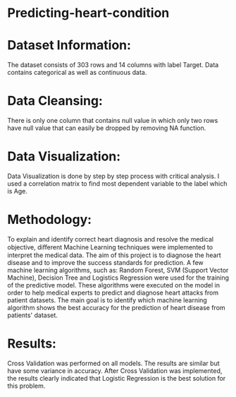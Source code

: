 # Predicting-heart-condition

# Dataset Information:
The dataset consists of 303 rows and 14 columns with label Target. Data contains categorical as well as continuous data.

# Data Cleansing:
There is only one column that contains null value in which only two rows have null value that can easily be dropped by removing NA function.

# Data Visualization:
Data Visualization is done by step by step process with critical analysis. I used a correlation matrix to find most dependent variable to the label which is Age. 

# Methodology:
To explain and identify correct heart diagnosis and resolve the medical objective, diﬀerent Machine Learning techniques were implemented to interpret the medical data. The aim of this project is to diagnose the heart disease and to improve the success standards for prediction. A few machine learning algorithms, such as: Random Forest, SVM (Support Vector Machine), Decision Tree and Logistics Regression were used for the training of the predictive model. These algorithms were executed on the model in order to help medical experts to predict and diagnose heart attacks from patient datasets. The main goal is to identify which machine learning algorithm shows the best accuracy for the prediction of heart disease from patients' dataset.

# Results:
Cross Validation was performed on all models. The results are similar but have some variance in accuracy. After Cross Validation was implemented, the results clearly indicated that Logistic Regression is the best solution for this problem.

